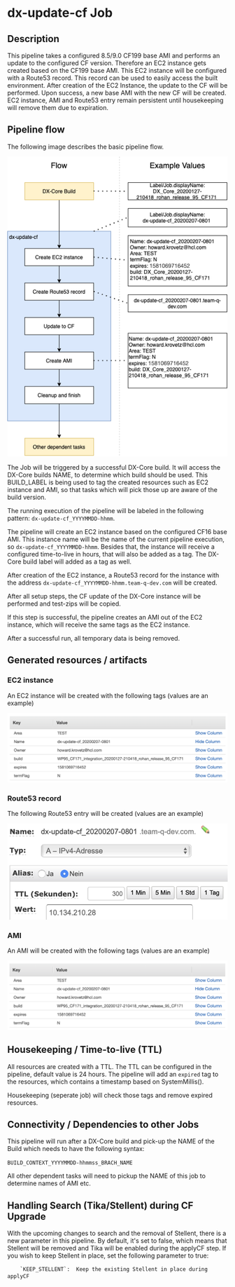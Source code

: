 # dx-update-cf Job

## Description

This pipeline takes a configured 8.5/9.0 CF199 base AMI and performs an update to the configured CF version.
Therefore an EC2 instance gets created based on the CF199 base AMI. This EC2 instance will be configured with a Route53 record.
This record can be used to easily access the built environment.
After creation of the EC2 Instance, the update to the CF will be performed. Upon success, a new base AMI with the new CF will be created.
EC2 instance, AMI and Route53 entry remain persistent until housekeeping will remove them due to expiration.

## Pipeline flow

The following image describes the basic pipeline flow.

![dx-update-cf-flow](docs/dx-update-cf-flow.png)

The Job will be triggered by a successful DX-Core build. It will access the DX-Core builds NAME, to determine which build should be used.
This BUILD_LABEL is being used to tag the created resources such as EC2 instance and AMI, so that tasks which will pick those up are aware of the build version.

The running execution of the pipeline will be labeled in the following pattern: `dx-update-cf_YYYYMMDD-hhmm`.

The pipeline will create an EC2 instance based on the configured CF16 base AMI.
This instance name will be the name of the current pipeline execution, so `dx-update-cf_YYYYMMDD-hhmm`.
Besides that, the instance will receive a configured time-to-live in hours, that will also be added as a tag.
The DX-Core build label will added as a tag as well.

After creation of the EC2 instance, a Route53 record for the instance with the address `dx-update-cf_YYYYMMDD-hhmm.team-q-dev.com` will be created.

After all setup steps, the CF update of the DX-Core instance will be performed and test-zips will be copied.

If this step is successful, the pipeline creates an AMI out of the EC2 instance, which will receive the same tags as the EC2 instance.

After a successful run, all temporary data is being removed.

## Generated resources / artifacts

### EC2 instance

An EC2 instance will be created with the following tags (values are an example)

![ec2-instance-tags](docs/ec2-instance-tags.png)

### Route53 record

The following Route53 entry will be created (values are an example)

![route53-record](docs/route53-record.png)

### AMI

An AMI will be created with the following tags (values are an example)

![ami-tags](docs/ami-tags.png)

## Housekeeping / Time-to-live (TTL)

All resources are created with a TTL. The TTL can be configured in the pipeline, default value is 24 hours.
The pipeline will add an `expired` tag to the resources, which contains a timestamp based on SystemMillis().

Housekeeping (seperate job) will check those tags and remove expired resources.

## Connectivity / Dependencies to other Jobs

This pipeline will run after a DX-Core build and pick-up the NAME of the Build which needs to have the following syntax:

`BUILD_CONTEXT_YYYYMMDD-hhmmss_BRACH_NAME`

All other dependent tasks will need to pickup the NAME of this job to determine names of AMI etc.

## Handling Search (Tika/Stellent) during CF Upgrade
With the upcoming changes to search and the removal of Stellent, there is a new parameter in this pipeline.  By default, it's set to false,
which means that Stellent will be removed and Tika will be enabled during the applyCF step.  If you wish to keep Stellent in place, 
set the following parameter to true:

        `KEEP_STELLENT`:  Keep the existing Stellent in place during applyCF


